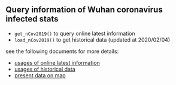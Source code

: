 ## Query information of Wuhan coronavirus infected stats

+ `get_nCov2019()` to query online latest information
+ `load_nCov2019()` to get historical data (updated at 2020/02/04)

see the following documents for more details:

+ [usages of online latest information](https://mp.weixin.qq.com/s/_0D8ENb-4lGm4UV16Ok28A)
+ [usages of historical data](https://mp.weixin.qq.com/s/lrQWGKj-mReWrxfi_4Sw9A)
+ [present data on map](https://mp.weixin.qq.com/s/bPXdOGFzFK5dWLTEOEJB3g)


